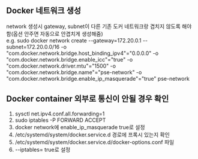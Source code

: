 ## Docker 네트워크 생성
network 생성시 gateway, subnet이 다른 기존 도커 네트워크랑 겹치지 않도록 해야함(옵션 안주면 자동으로 안겹치게 생성해줌)   
e.g. sudo docker network create --gateway=172.20.0.1 --subnet=172.20.0.0/16 -o "com.docker.network.bridge.host_binding_ipv4"="0.0.0.0" -o "com.docker.network.bridge.enable_icc"="true" -o "com.docker.network.driver.mtu"="1500" -o "com.docker.network.bridge.name"="pse-network" -o "com.docker.network.bridge.enable_ip_masquerade"="true" pse-network



## Docker container 외부로 통신이 안될 경우 확인   
  1. sysctl net.ipv4.conf.all.forwarding=1   
  2. sudo iptables -P FORWARD ACCEPT   
  3. docker network에 enable_ip_masquerade true로 설정   
  4. /etc/systemd/system/docker.service.d 경로에 프록시 있는지 확인   
  5. /etc/systemd/system/docker.service.d/docker-options.conf 파일   
  6. --iptables= true로 설정   
